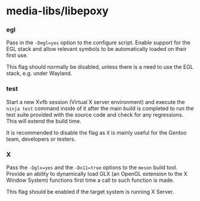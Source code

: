 # media-libs/libepoxy

### egl
Pass in the `-Degl=yes` option to the configure script. Enable support for the EGL stack and allow relevant symbols to be automatically loaded on their first use.

This flag should normally be disabled, unless there is a need to use the EGL stack, e.g. under Wayland.

### test
Start a new Xvfb session (Virtual X server environment) and execute the `ninja test` command inside of it after the main build is completed to run the test suite provided with the source code and check for any regressions. This will extend the build time.

It is recommended to disable the flag as it is mainly useful for the Gentoo team, developers or testers.

### X
Pass the `-Dglx=yes` and the `-Dx11=true` options to the `meson` build tool. Provide an ability to dynamically load GLX (an OpenGL extension to the X Window System) functions first time a call to such function is made.

This flag should be enabled if the target system is running X Server.
